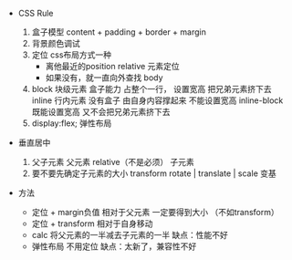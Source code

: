 - CSS Rule
    1. 盒子模型 content + padding + border + margin
    2. 背景颜色调试
    3. 定位 css布局方式一种
        - 离他最近的position relative 元素定位
        - 如果没有，就一直向外查找 body
    4. block 块级元素 盒子能力 占整个一行， 设置宽高 把兄弟元素挤下去
        inline 行内元素 没有盒子 由自身内容撑起来 不能设置宽高
        inline-block 既能设置宽高 又不会把兄弟元素挤下去
    5. display:flex; 弹性布局

- 垂直居中
    1. 父子元素
        父元素 relative（不是必须）
        子元素
    2. 要不要先确定子元素的大小
        transform rotate | translate | scale
        变基

- 方法
    - 定位 + margin负值
        相对于父元素 一定要得到大小 （不如transform）
    - 定位 + transform
        相对于自身移动
    - calc 将父元素的一半减去子元素的一半
        缺点：性能不好
    - 弹性布局
        不用定位
        缺点：太新了，兼容性不好